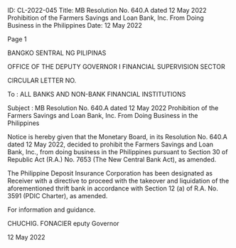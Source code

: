 ID: CL-2022-045
Title: MB Resolution No. 640.A dated 12 May 2022 Prohibition of the Farmers Savings and Loan Bank, Inc. From Doing Business in the Philippines
Date: 12 May 2022

Page 1

BANGKO SENTRAL NG PILIPINAS

OFFICE OF THE DEPUTY GOVERNOR I FINANCIAL SUPERVISION SECTOR

CIRCULAR LETTER NO.

To : ALL BANKS AND NON-BANK FINANCIAL INSTITUTIONS

Subject : MB Resolution No. 640.A dated 12 May 2022 Prohibition of the Farmers Savings and Loan Bank, Inc. From Doing Business in the Philippines

Notice is hereby given that the Monetary Board, in its Resolution No. 640.A dated 12 May 2022, decided to prohibit the Farmers Savings and Loan Bank, Inc., from doing business in the Philippines pursuant to Section 30 of Republic Act (R.A.) No. 7653 (The New Central Bank Act), as amended.

The Philippine Deposit Insurance Corporation has been designated as Receiver with a directive to proceed with the takeover and liquidation of the aforementioned thrift bank in accordance with Section 12 (a) of R.A. No. 3591 (PDIC Charter), as amended.

For information and guidance.

CHUCHIG. FONACIER eputy Governor

12 May 2022